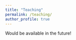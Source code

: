 ```yaml
---
title: "Teaching"
permalink: /teaching/
author_profile: true
---
```


Would be available in the future! 
